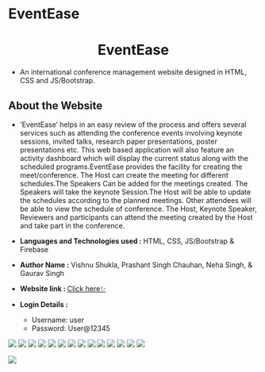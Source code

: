 # EventEase
<h1 align='center'>EventEase</h1>

- An international conference management website designed in HTML, CSS and JS/Bootstrap.

## About the Website

- ‘EventEase’ helps in an easy review of the process and offers several services such as attending the conference events involving keynote sessions, invited talks, research paper presentations, poster presentations etc. This web based application will also feature an activity dashboard which will display the current status along with the scheduled programs.EventEase provides the facility for creating the meet/conference. The Host can create the meeting for different schedules.The Speakers Can be added for the meetings created. The Speakers will take the keynote Session.The Host will be able to update the schedules according to the planned meetings. Other attendees will be able to view the schedule of conference. The Host, Keynote Speaker, Reviewers and participants can attend the meeting created by the Host and take part in the conference.
- <b>Languages and Technologies used : </b> HTML, CSS, JS/Bootstrap & Firebase
- <b>Author Name :</b> Vishnu Shukla, Prashant Singh Chauhan, Neha Singh, & Gaurav Singh

- <b>Website link : </b>[Click here✨](https://Markownikov.github.io/EventEase/)

- <b>Login Details : </b> 
  - Username: user
  - Password: User@12345

![](assets/website_ss/1.png)
![](assets/website_ss/2.png)
![](assets/website_ss/3.png)
![](assets/website_ss/4.png)
![](assets/website_ss/5.png)
![](assets/website_ss/6.png)
![](assets/website_ss/7.png)
![](assets/website_ss/8.png)
![](assets/website_ss/9.png)
![](assets/website_ss/10.png)
![](assets/website_ss/11.png)
![](assets/website_ss/12.png)
![](assets/website_ss/13.png)
![](assets/website_ss/14.png)

<img src="https://t.bkit.co/w_66a4e8a6e8cce.gif" />

